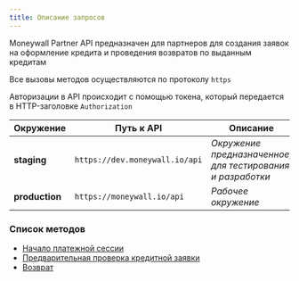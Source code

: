 ```yaml
---
title: Описание запросов
---
```

Moneywall Partner API предназначен для партнеров для создания заявок на оформление кредита и проведения возвратов по выданным кредитам

Все вызовы методов осуществляются по протоколу `https`

Авторизации в API происходит с помощью токена, который передается в HTTP-заголовке `Authorization`

| Окружение | Путь к API     | Описание |
| -----------| ----------------| ----------|
| **staging**    | `https://dev.moneywall.io/api` | _Окружение предназначенное, для тестирования и разработки_ |
| **production** | `https://moneywall.io/api`     | _Рабочее окружение_ |

### Список методов
* [Начало платежной сессии](method_descriptions/payments/init)
* [Предварительная проверка кредитной заявки](method_desciprtions/credit_applications/validate)
* [Возврат](method_descriptions/payments/refund)

